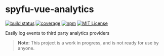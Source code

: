 # spyfu-vue-analytics

[![build status](https://img.shields.io/circleci/project/github/spyfu/spyfu-vue-analytics.svg)](https://circleci.com/gh/spyfu/spyfu-vue-analytics)
[![coverage](https://img.shields.io/codecov/c/github/spyfu/spyfu-vue-analytics.svg)](https://codecov.io/gh/spyfu/spyfu-vue-analytics)
[![npm](https://img.shields.io/npm/v/spyfu-vue-analytics.svg)](https://www.npmjs.com/package/spyfu-vue-analytics)
[![MIT License](https://img.shields.io/badge/license-MIT-blue.svg)](https://github.com/spyfu/spyfu-vue-analytics/blob/master/LICENSE)

Easily log events to third party analytics providers

> **Note:** This project is a work in progress, and is not ready for use by anyone.
